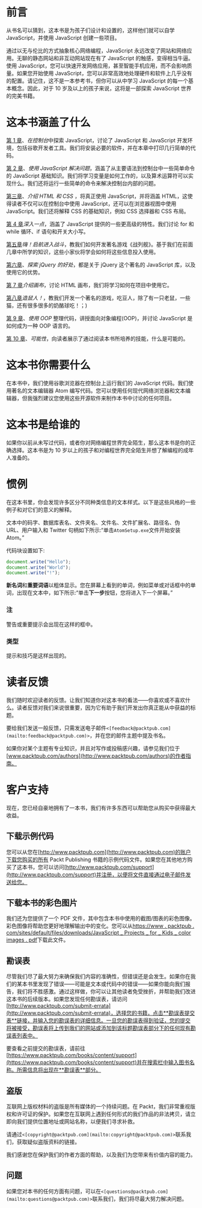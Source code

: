 # 前言

从书名可以猜到，这本书是为孩子们设计和设置的，这样他们就可以自学 JavaScript，并使用 JavaScript 创建一些项目。

通过以无与伦比的方式抽象核心网络编程，JavaScript 永远改变了网站和网络应用。无聊的静态网站和非互动网站现在有了 JavaScript 的触感，变得相当牛逼。使用 JavaScript，您可以快速开发网络应用，甚至智能手机应用，而不会影响质量。如果您开始使用 JavaScript，您可以非常高效地处理硬件和软件上几乎没有的配置。请记住，这不是一本参考书，但你可以从中学习 JavaScript 的每一个基本概念。因此，对于 10 岁及以上的孩子来说，这将是一部探索 JavaScript 世界的完美书籍。

# 这本书涵盖了什么

[第 1 章](01.html#DB7S1-71a55ef7ad8b4ea3bacc9276ca4546aa "Chapter 1. Exploring JavaScript in the Console")、*在控制台*中探索 JavaScript，讨论了 JavaScript 和 JavaScript 开发环境，包括谷歌开发者工具。我们将安装必要的软件，并在本章中打印几行简单的代码。

[第 2 章](02.html#KVCC2-71a55ef7ad8b4ea3bacc9276ca4546aa "Chapter 2. Solving Problems Using JavaScript")、*使用 JavaScript 解决问题*，涵盖了从主要语法到控制台中一些简单命令的 JavaScript 基础知识。我们将学习变量是如何工作的，以及算术运算符可以实现什么。我们还将运行一些简单的命令来解决控制台内部的问题。

[第三章](03.html#PNV62-71a55ef7ad8b4ea3bacc9276ca4546aa "Chapter 3. Introducing HTML and CSS")、*介绍 HTML 和 CSS* ，将真正使用 JavaScript，并将涵盖 HTML，这使得读者不仅可以在控制台中使用 JavaScript，还可以在浏览器视图中使用 JavaScript。我们还将解释 CSS 的基础知识，例如 CSS 选择器和 CSS 布局。

[第 4 章](04.html#TI1E1-71a55ef7ad8b4ea3bacc9276ca4546aa "Chapter 4. Diving a Bit Deeper")*深入一点*，涵盖了 JavaScript 提供的一些更高级的特性。我们讨论 for 和 while 循环、if 语句和开关大小写。

[第五章](05.html#1394Q1-71a55ef7ad8b4ea3bacc9276ca4546aa "Chapter 5. Ahoy! Sailing into Battle")*嗨！启航进入战斗*，教我们如何开发著名游戏《战列舰》。基于我们在前面几章中所学的知识，这些小家伙将学会如何将这些信息投入使用。

[第六章](06.html#181NK2-71a55ef7ad8b4ea3bacc9276ca4546aa "Chapter 6. Exploring the Benefits of jQuery")、*探索 jQuery 的好处*，都是关于 jQuery 这个著名的 JavaScript 库，以及使用它的优势。

[第 7 章](07.html#1BRPS1-71a55ef7ad8b4ea3bacc9276ca4546aa "Chapter 7. Introducing the Canvas")*介绍画布*，讨论 HTML 画布，我们将学习如何在项目中使用它。

[第八章](08.html#1LCVG1-71a55ef7ad8b4ea3bacc9276ca4546aa "Chapter 8. Building Rat-man!")*造鼠人！*，教我们开发一个著名的游戏，吃豆人，除了有一只老鼠，一些猫，还有很多很多的奶酪球吃！；)

[第 9 章](09.html#1S2JE1-71a55ef7ad8b4ea3bacc9276ca4546aa "Chapter 9. Tidying up Your Code Using OOP")、*使用 OOP* 整理代码，讲授面向对象编程(OOP)，并讨论 JavaScript 是如何成为一种 OOP 语言的。

[第 10 章](10.html#1VSLM1-71a55ef7ad8b4ea3bacc9276ca4546aa "Chapter 10. Possibilities")、*可能性*，向读者展示了通过阅读本书所培养的技能，什么是可能的。

# 这本书你需要什么

在本书中，我们使用谷歌浏览器在控制台上运行我们的 JavaScript 代码。我们使用著名的文本编辑器 Atom 编写代码。您可以使用任何现代网络浏览器和文本编辑器，但我强烈建议您使用这些开源软件来制作本书中讨论的任何项目。

# 这本书是给谁的

如果你以前从未写过代码，或者你对网络编程世界完全陌生，那么这本书是你的正确选择。这本书是为 10 岁以上的孩子和对编程世界完全陌生并想了解编程的成年人准备的。

# 惯例

在这本书里，你会发现许多区分不同种类信息的文本样式。以下是这些风格的一些例子和对它们的意义的解释。

文本中的码字、数据库表名、文件夹名、文件名、文件扩展名、路径名、伪 URL、用户输入和 Twitter 句柄如下所示:“单击`AtomSetup.exe`文件开始安装 Atom。”

代码块设置如下:

```js
document.write("Hello");
document.write("World");
document.write("!");
```

**新名词**和**重要词语**以粗体显示。您在屏幕上看到的单词，例如菜单或对话框中的单词，出现在文本中，如下所示:“单击**下一步**按钮，您将进入下一个屏幕。”

### 注

警告或重要提示会出现在这样的框中。

### 类型

提示和技巧是这样出现的。

# 读者反馈

我们随时欢迎读者的反馈。让我们知道你对这本书的看法——你喜欢或不喜欢什么。读者反馈对我们来说很重要，因为它有助于我们开发出你真正能从中获益的标题。

要给我们发送一般反馈，只需发送电子邮件`<[feedback@packtpub.com](mailto:feedback@packtpub.com)>`，并在您的邮件主题中提及书名。

如果你对某个主题有专业知识，并且对写作或投稿感兴趣，请参见我们位于[www.packtpub.com/authors](http://www.packtpub.com/authors)的作者指南。

# 客户支持

现在，您已经自豪地拥有了一本书，我们有许多东西可以帮助您从购买中获得最大收益。

## 下载示例代码

您可以从您在[http://www.packtpub.com](http://www.packtpub.com)的账户下载您购买的所有 Packt Publishing 书籍的示例代码文件。如果您在其他地方购买了这本书，您可以访问[http://www.packtpub.com/support](http://www.packtpub.com/support)并注册，以便将文件直接通过电子邮件发送给您。

## 下载本书的彩色图片

我们还为您提供了一个 PDF 文件，其中包含本书中使用的截图/图表的彩色图像。彩色图像将帮助您更好地理解输出中的变化。您可以从[https://www . packtpub . com/sites/default/files/downloads/JavaScript _ Projects _ for _ Kids _ color images . pdf](https://www.packtpub.com/sites/default/files/downloads/JavaScript_Projects_for_Kids_ColorImages.pdf)下载此文件。

## 勘误表

尽管我们尽了最大努力来确保我们内容的准确性，但错误还是会发生。如果你在我们的某本书里发现了错误——可能是文本或代码中的错误——如果你能向我们报告，我们将不胜感激。通过这样做，你可以让其他读者免受挫折，并帮助我们改进这本书的后续版本。如果您发现任何勘误表，请访问[http://www.packtpub.com/submit-errata](http://www.packtpub.com/submit-errata)，选择您的书籍，点击**勘误表提交表**链接，并输入您的勘误表的详细信息。一旦您的勘误表得到验证，您的提交将被接受，勘误表将上传到我们的网站或添加到该标题勘误表部分下的任何现有勘误表列表中。

要查看之前提交的勘误表，请前往[https://www.packtpub.com/books/content/support](https://www.packtpub.com/books/content/support)并在搜索栏中输入图书名称。所需信息将出现在**勘误表**部分。

## 盗版

互联网上版权材料的盗版是所有媒体的一个持续问题。在 Packt，我们非常重视版权和许可证的保护。如果您在互联网上遇到任何形式的我们作品的非法拷贝，请立即向我们提供位置地址或网站名称，以便我们寻求补救。

请通过`<[copyright@packtpub.com](mailto:copyright@packtpub.com)>`联系我们，获取疑似盗版资料的链接。

我们感谢您在保护我们的作者方面的帮助，以及我们为您带来有价值内容的能力。

## 问题

如果您对本书的任何方面有问题，可以在`<[questions@packtpub.com](mailto:questions@packtpub.com)>`联系我们，我们将尽最大努力解决问题。